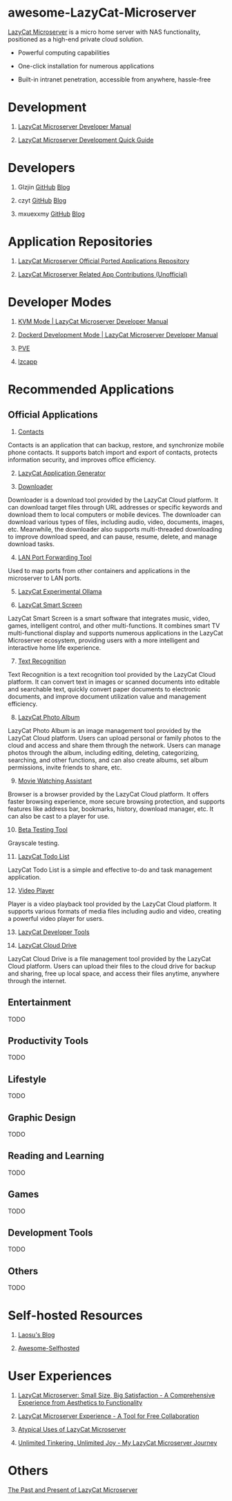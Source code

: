# awesome-LazyCat-Microserver

[LazyCat Microserver](https://lazycat.cloud/) is a micro home server with NAS functionality, positioned as a high-end private cloud solution.

* Powerful computing capabilities

* One-click installation for numerous applications

* Built-in intranet penetration, accessible from anywhere, hassle-free

# Development

1. [LazyCat Microserver Developer Manual](https://developer.lazycat.cloud/)

2. [LazyCat Microserver Development Quick Guide](https://czyt.tech/post/simple-guide-for-developing-for-lazycat-nas/)

# Developers

1. Glzjin [GitHub](https://github.com/glzjinhttps://github.com/glzjin) [Blog](https://www.zhaoj.in/)

2. czyt [GitHub](https://github.com/czyt) [Blog](https://czyt.tech/)

3. mxuexxmy [GitHub](https://github.com/mxuexxmy) [Blog](https://www.infoq.cn/u/mxuexxmy/publish)

# Application Repositories

1. [LazyCat Microserver Official Ported Applications Repository](https://gitee.com/lazycatcloud/appdb)

2. [LazyCat Microserver Related App Contributions (Unofficial)](https://github.com/lazycat-contrib)

# Developer Modes

1. [KVM Mode | LazyCat Microserver Developer Manual](https://developer.lazycat.cloud/kvm.html)

2. [Dockerd Development Mode | LazyCat Microserver Developer Manual](https://developer.lazycat.cloud/dockerd-support.html)

3. [PVE](https://appstore.lazycat.cloud/#/shop/detail/in.zhaoj.webvirtcloud)

4. [lzcapp](https://developer.lazycat.cloud/develop-mode.html)

# Recommended Applications

## Official Applications

1. [Contacts](https://lazycat.cloud/appstore/#/shop/detail/cloud.lazycat.app.contacts)

Contacts is an application that can backup, restore, and synchronize mobile phone contacts. It supports batch import and export of contacts, protects information security, and improves office efficiency.

2. [LazyCat Application Generator](https://lazycat.cloud/appstore/#/shop/detail/cloud.lazycat.app.create)

3. [Downloader](https://lazycat.cloud/appstore/#/shop/detail/cloud.lazycat.app.downloader)

Downloader is a download tool provided by the LazyCat Cloud platform. It can download target files through URL addresses or specific keywords and download them to local computers or mobile devices. The downloader can download various types of files, including audio, video, documents, images, etc. Meanwhile, the downloader also supports multi-threaded downloading to improve download speed, and can pause, resume, delete, and manage download tasks.

4. [LAN Port Forwarding Tool](https://lazycat.cloud/appstore/#/shop/detail/cloud.lazycat.app.forward)

Used to map ports from other containers and applications in the microserver to LAN ports.

5. [LazyCat Experimental Ollama](https://lazycat.cloud/appstore/#/shop/detail/cloud.lazycat.app.lzcollama)

6. [LazyCat Smart Screen](https://lazycat.cloud/appstore/#/shop/detail/cloud.lazycat.app.lzctvcontroller)

LazyCat Smart Screen is a smart software that integrates music, video, games, intelligent control, and other multi-functions. It combines smart TV multi-functional display and supports numerous applications in the LazyCat Microserver ecosystem, providing users with a more intelligent and interactive home life experience.

7. [Text Recognition](https://lazycat.cloud/appstore/#/shop/detail/cloud.lazycat.app.ocr)

Text Recognition is a text recognition tool provided by the LazyCat Cloud platform. It can convert text in images or scanned documents into editable and searchable text, quickly convert paper documents to electronic documents, and improve document utilization value and management efficiency.

8. [LazyCat Photo Album](https://lazycat.cloud/appstore/#/shop/detail/cloud.lazycat.app.photo)

LazyCat Photo Album is an image management tool provided by the LazyCat Cloud platform. Users can upload personal or family photos to the cloud and access and share them through the network. Users can manage photos through the album, including editing, deleting, categorizing, searching, and other functions, and can also create albums, set album permissions, invite friends to share, etc.

9. [Movie Watching Assistant](https://lazycat.cloud/appstore/#/shop/detail/cloud.lazycat.app.re)

Browser is a browser provided by the LazyCat Cloud platform. It offers faster browsing experience, more secure browsing protection, and supports features like address bar, bookmarks, history, download manager, etc. It can also be cast to a player for use.

10. [Beta Testing Tool](https://lazycat.cloud/appstore/#/shop/detail/cloud.lazycat.app.testflight)

Grayscale testing.

11. [LazyCat Todo List](https://lazycat.cloud/appstore/#/shop/detail/cloud.lazycat.app.todolist)

LazyCat Todo List is a simple and effective to-do and task management application.

12. [Video Player](https://lazycat.cloud/appstore/#/shop/detail/cloud.lazycat.app.video)

Player is a video playback tool provided by the LazyCat Cloud platform. It supports various formats of media files including audio and video, creating a powerful video player for users.

13. [LazyCat Developer Tools](https://lazycat.cloud/appstore/#/shop/detail/cloud.lazycat.developer.tools)

14. [LazyCat Cloud Drive](https://lazycat.cloud/appstore/#/shop/detail/cloud.lazycat.shell.files)

LazyCat Cloud Drive is a file management tool provided by the LazyCat Cloud platform. Users can upload their files to the cloud drive for backup and sharing, free up local space, and access their files anytime, anywhere through the internet.

## Entertainment

TODO

## Productivity Tools

TODO

## Lifestyle

TODO

## Graphic Design

TODO

## Reading and Learning

TODO

## Games

TODO

## Development Tools

TODO

## Others

TODO

# Self-hosted Resources

1. [Laosu's Blog](https://laosu.tech/)

2. [Awesome-Selfhosted](https://github.com/awesome-selfhosted/awesome-selfhosted)

# User Experiences

1. [LazyCat Microserver: Small Size, Big Satisfaction - A Comprehensive Experience from Aesthetics to Functionality](https://www.zhaoj.in/read-8958.html)

2. [LazyCat Microserver Experience - A Tool for Free Collaboration](https://blog.kevinzhow.com/posts/lazycat/zh)

3. [Atypical Uses of LazyCat Microserver](https://ironfeet.me/unconventional-usage-of-lazycat-microserver/)

4. [Unlimited Tinkering, Unlimited Joy - My LazyCat Microserver Journey](https://mp.weixin.qq.com/s/Sp6Xme0ulNFgPtXstLnANg)

# Others

[The Past and Present of LazyCat Microserver](https://manateelazycat.github.io/2024/08/20/why-microserver/) 